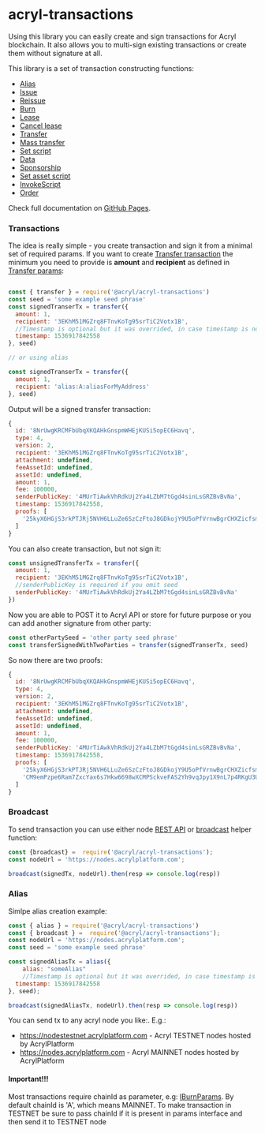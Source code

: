 # acryl-transactions

Using this library you can easily create and sign transactions for Acryl blockchain.
It also allows you to multi-sign existing transactions or create them without signature at all.

This library is a set of transaction constructing functions:
* [Alias](https://acrylplatform.github.io/acryl-transactions/modules/_transactions_alias_.html)
* [Issue](https://acrylplatform.github.io/acryl-transactions/modules/_transactions_issue_.html)
* [Reissue](https://acrylplatform.github.io/acryl-transactions/modules/_transactions_reissue_.html)
* [Burn](https://acrylplatform.github.io/acryl-transactions/modules/_transactions_burn_.html)
* [Lease](https://acrylplatform.github.io/acryl-transactions/modules/_transactions_lease_.html)
* [Cancel lease](https://acrylplatform.github.io/acryl-transactions/modules/_transactions_cancel_lease_.html)
* [Transfer](https://acrylplatform.github.io/acryl-transactions/modules/_transactions_transfer_.html)
* [Mass transfer](https://acrylplatform.github.io/acryl-transactions/modules/_transactions_mass_transfer_.html)
* [Set script](https://acrylplatform.github.io/acryl-transactions/modules/_transactions_set_script_.html)
* [Data](https://acrylplatform.github.io/acryl-transactions/modules/_transactions_data_.html)
* [Sponsorship](https://acrylplatform.github.io/acryl-transactions/modules/_transactions_sponsorship_.html)
* [Set asset script](https://acrylplatform.github.io/acryl-transactions/modules/_transactions_set_asset_script_.html)
* [InvokeScript](https://acrylplatform.github.io/acryl-transactions/modules/_transactions_invoke_script_.html)
* [Order](https://acrylplatform.github.io/acryl-transactions/modules/_requests_order_.html)

Check full documentation on [GitHub Pages](https://acrylplatform.github.io/acryl-transactions/index.html).

### Transactions

The idea is really simple - you create transaction and sign it from a minimal set of required params.
If you want to create [Transfer transaction](https://acrylplatform.github.io/acryl-transactions/interfaces/itransfertransaction.html) the minimum you need to provide is **amount** and **recipient** as defined in [Transfer params](https://acrylplatform.github.io/acryl-transactions/interfaces/itransferparams.html):
```js

const { transfer } = require('@acryl/acryl-transactions')
const seed = 'some example seed phrase'
const signedTranserTx = transfer({ 
  amount: 1,
  recipient: '3EKhM51MGZrq8FTnvKoTg95srTiC2Votx1B',
  //Timestamp is optional but it was overrided, in case timestamp is not provided it will fallback to Date.now(). You can set any oftional params yourself. go check full docs
  timestamp: 1536917842558 
}, seed)

// or using alias

const signedTranserTx = transfer({ 
  amount: 1,
  recipient: 'alias:A:aliasForMyAddress'
}, seed)
```

Output will be a signed transfer transaction:
```js
{
  id: '8NrUwgKRCMFbUbqXKQAHkGnspmWHEjKUSi5opEC6Havq',
  type: 4,
  version: 2,
  recipient: '3EKhM51MGZrq8FTnvKoTg95srTiC2Votx1B',
  attachment: undefined,
  feeAssetId: undefined,
  assetId: undefined,
  amount: 1,
  fee: 100000,
  senderPublicKey: '4MUrTiAwkVhRdkUj2Ya4LZbM7tGgd4sinLsGRZBvBvNa',
  timestamp: 1536917842558,
  proofs: [
    '25kyX6HGjS3rkPTJRj5NVH6LLuZe6SzCzFtoJ8GDkojY9U5oPfVrnwBgrCHXZicfsmLthPUjTrfT9TQL2ciYrPGE'
  ]
}
```

You can also create transaction, but not sign it:
```javascript
const unsignedTransferTx = transfer({ 
  amount: 1,
  recipient: '3EKhM51MGZrq8FTnvKoTg95srTiC2Votx1B',
  //senderPublicKey is required if you omit seed
  senderPublicKey: '4MUrTiAwkVhRdkUj2Ya4LZbM7tGgd4sinLsGRZBvBvNa' 
})
```

Now you are able to POST it to Acryl API or store for future purpose or you can add another signature from other party:
```js
const otherPartySeed = 'other party seed phrase'
const transferSignedWithTwoParties = transfer(signedTranserTx, seed)
```

So now there are two proofs:
```js
{
  id: '8NrUwgKRCMFbUbqXKQAHkGnspmWHEjKUSi5opEC6Havq',
  type: 4,
  version: 2,
  recipient: '3EKhM51MGZrq8FTnvKoTg95srTiC2Votx1B',
  attachment: undefined,
  feeAssetId: undefined,
  assetId: undefined,
  amount: 1,
  fee: 100000,
  senderPublicKey: '4MUrTiAwkVhRdkUj2Ya4LZbM7tGgd4sinLsGRZBvBvNa',
  timestamp: 1536917842558,
  proofs: [
    '25kyX6HGjS3rkPTJRj5NVH6LLuZe6SzCzFtoJ8GDkojY9U5oPfVrnwBgrCHXZicfsmLthPUjTrfT9TQL2ciYrPGE',
    'CM9emPzpe6Ram7ZxcYax6s7Hkw6698wXCMPSckveFAS2Yh9vqJpy1X9nL7p4RKgU3UEa8c9RGXfUK6mFFq4dL9z'
  ]
}
```

### Broadcast
To send transaction you can use either node [REST API](https://nodes.acrylplatform.com/api-docs/index.html#!/transactions/broadcast) or [broadcast](https://acrylplatform.github.io/acryl-transactions/globals.html#broadcast) helper function:
```javascript
const {broadcast} =  require('@acryl/acryl-transactions');
const nodeUrl = 'https://nodes.acrylplatform.com';

broadcast(signedTx, nodeUrl).then(resp => console.log(resp))
```

### Alias
Simlpe alias creation example:
```javascript
const { alias } = require('@acryl/acryl-transactions')
const { broadcast } =  require('@acryl/acryl-transactions');
const nodeUrl = 'https://nodes.acrylplatform.com';
const seed = 'some example seed phrase'

const signedAliasTx = alias({
    alias: "someAlias"
    //Timestamp is optional but it was overrided, in case timestamp is not provided it will fallback to Date.now(). You can set any oftional params yourself. go check full docs
  timestamp: 1536917842558 
}, seed);

broadcast(signedAliasTx, nodeUrl).then(resp => console.log(resp))
```

You can send tx to any acryl node you like:. E.g.:
* https://nodestestnet.acrylplatform.com - Acryl TESTNET nodes hosted by AcrylPlatform
* https://nodes.acrylplatform.com - Acryl MAINNET nodes hosted by AcrylPlatform
#### Important!!!
Most transactions require chainId as parameter, e.g: [IBurnParams](https://acrylplatform.github.io/acryl-transactions/interfaces/iburnparams.html). By default chainId is 'A', which means MAINNET. To make transaction in TESTNET be sure to pass chainId if it is present in params interface and then send it to TESTNET node

